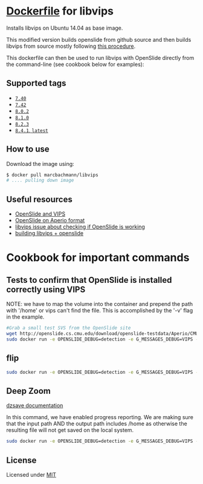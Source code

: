 # [Dockerfile](https://registry.hub.docker.com/u/marcbachmann/libvips/) for libvips

Installs libvips on Ubuntu 14.04 as base image.

This modified version builds openslide from github source and then builds libvips from source mostly following [this procedure](https://github.com/DigitalSlideArchive/digital_slide_archive/wiki/VIPS-and-OpenSlide-Installation).

This dockerfile can then be used to run libvips with OpenSlide directly from the command-line (see cookbook below for examples):

## Supported tags

- [`7.40`](https://github.com/marcbachmann/dockerfile-libvips/tree/master)
- [`7.42`](https://github.com/marcbachmann/dockerfile-libvips/tree/7.42.3)
- [`8.0.2`](https://github.com/marcbachmann/dockerfile-libvips/tree/8.0.2)
- [`8.1.0`](https://github.com/marcbachmann/dockerfile-libvips/tree/8.1.0)
- [`8.2.3`](https://github.com/marcbachmann/dockerfile-libvips/tree/8.2.3)
- [`8.4.1`, `latest`](https://github.com/marcbachmann/dockerfile-libvips/tree/8.4.1)

## How to use

Download the image using:

```bash
$ docker pull marcbachmann/libvips
# .... pulling down image
```

## Useful resources

* [OpenSlide and VIPS](https://github.com/openslide/openslide/wiki/OpenSlideAndVIPS)
* [OpenSlide on Aperio format](http://openslide.org/formats/aperio/)
* [libvips issue about checking if OpenSlide is working](https://github.com/jcupitt/libvips/issues/127)
* [building libvips + openslide](https://github.com/DigitalSlideArchive/digital_slide_archive/wiki/VIPS-and-OpenSlide-Installation)

# Cookbook for important commands

## Tests to confirm that OpenSlide is installed correctly using VIPS

NOTE: we have to map the volume into the container and prepend the path with '/home' or vips can't find the file.  This is accomplished by the '-v' flag in the example.

```bash
#Grab a small test SVS from the OpenSlide site
wget http://openslide.cs.cmu.edu/download/openslide-testdata/Aperio/CMU-1-Small-Region.svs
sudo docker run -e OPENSLIDE_DEBUG=detection -e G_MESSAGES_DEBUG=VIPS -v ${PWD}:/home metacell/libvips vips openslideload --associated thumbnail /home/HM_0597_Myelin_TO\ BE\ FLIPPED\ HORIZONTALLY.svs test
```

## flip

```bash
sudo docker run -e OPENSLIDE_DEBUG=detection -e G_MESSAGES_DEBUG=VIPS -v ${PWD}:/home metacell/libvips vips --vips-progress flip /home/HM_0597_Myelin_TO\ BE\ FLIPPED\ HORIZONTALLY.svs /home/HM_0597_Myelin_FLIPPED\ HORIZONTALLY.tiff horizontal
```

## Deep Zoom

[dzsave documentation](https://jcupitt.github.io/libvips/API/current/Making-image-pyramids.md.html)

In this command, we have enabled progress reporting.  We are making sure that the input path AND the output path includes /home as otherwise the resulting file will not get saved on the local system.

```bash
sudo docker run -e OPENSLIDE_DEBUG=detection -e G_MESSAGES_DEBUG=VIPS -v ${PWD}:/home metacell/libvips vips --vips-progress dzsave /home/HM_0597_Myelin_FLIPPED\ HORIZONTALLY.tiff /home/HM_0597_Myelin_FLIPPED_HORIZONTALLY_DZ_tif

```


## License

Licensed under [MIT](http://opensource.org/licenses/mit-license.html)
